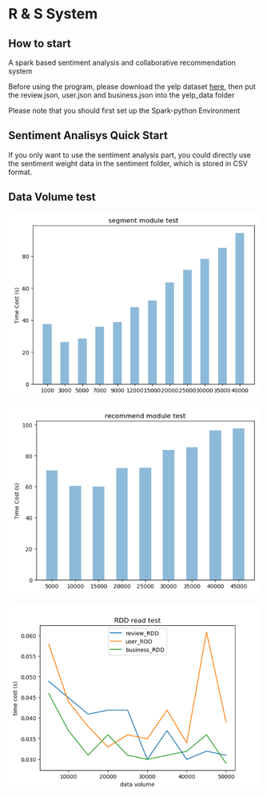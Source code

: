 # R & S System

## How to start
A spark based sentiment analysis and collaborative recommendation system

Before using the program, please download the yelp dataset [here](https://www.yelp.com/dataset), then put the review.json, user.json and business.json into the yelp_data folder

Please note that you should first set up the Spark-python Environment

## Sentiment Analisys Quick Start
If you only want to use the sentiment analysis part, you could directly use the sentiment weight data in the sentiment folder, which is stored in CSV format.

## Data Volume test

![test_sentiment](./test_sentiment.png)

![test_recommend](./test_recommend.png)

![Figure_1](./Figure_1.png)